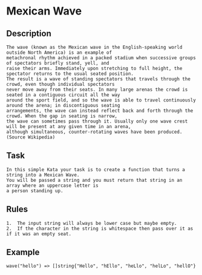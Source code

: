# Mexican Wave

## Description

    The wave (known as the Mexican wave in the English-speaking world outside North America) is an example of 
    metachronal rhythm achieved in a packed stadium when successive groups of spectators briefly stand, yell, and 
    raise their arms. Immediately upon stretching to full height, the spectator returns to the usual seated position.
    The result is a wave of standing spectators that travels through the crowd, even though individual spectators 
    never move away from their seats. In many large arenas the crowd is seated in a contiguous circuit all the way 
    around the sport field, and so the wave is able to travel continuously around the arena; in discontiguous seating 
    arrangements, the wave can instead reflect back and forth through the crowd. When the gap in seating is narrow, 
    the wave can sometimes pass through it. Usually only one wave crest will be present at any given time in an arena, 
    although simultaneous, counter-rotating waves have been produced. (Source Wikipedia)
    
## Task
    
    In this simple Kata your task is to create a function that turns a string into a Mexican Wave. 
    You will be passed a string and you must return that string in an array where an uppercase letter is
    a person standing up.
 
## Rules

    1.  The input string will always be lower case but maybe empty.
    2.  If the character in the string is whitespace then pass over it as if it was an empty seat.
    
 ## Example 
 
    wave("hello") => []string{"Hello", "hEllo", "heLlo", "helLo", "hellO"}
